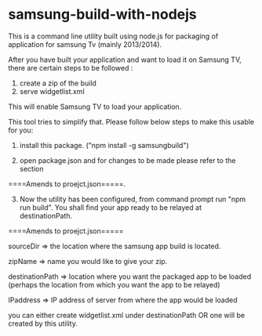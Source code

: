 # samsung-build-with-nodejs
This is a command line utility built using node.js for packaging of application for samsung Tv (mainly 2013/2014).


After you have built your application and want to load it on Samsung TV, there are certain steps to be followed : 
1. create a zip of the build 
2. serve widgetlist.xml 

This will enable Samsung TV to load your application. 

This tool tries to simplify that. Please follow below steps to make this usable for you: 

1. install this package. ("npm install -g samsungbuild")

2. open package.json and for changes to be made please refer to the section 

====Amends to proejct.json=====.

3. Now the utility has been configured, from command prompt run "npm run build". You shall find your app ready to be relayed at destinationPath.

====Amends to proejct.json=====

sourceDir => the location where the samsung app build is located.

zipName => name you would like to give your zip.

destinationPath => location where you want the packaged app to be loaded (perhaps the location from which you want the app to be relayed)

IPaddress => IP address of server from where the app would be loaded

you can either create widgetlist.xml under destinationPath OR one will be created by this utility. 




